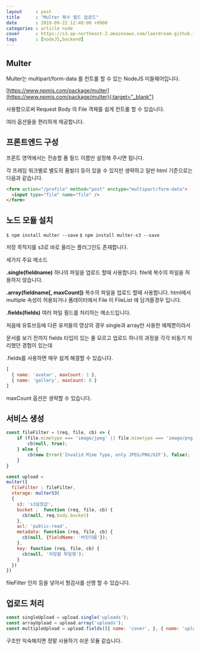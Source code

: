 ```yaml
---
layout     : post
title      : "Multer 복수 필드 업로드"
date       : 2019-09-22 12:40:00 +0900
categories : article node
cover      : https://s3.ap-northeast-2.amazonaws.com/laerdream.github.io/assets/nodeJS.jpg
tags       : [nodeJS,backend]
---
```



## Multer

Multer는 multipart/form-data 를 컨트롤 할 수 있는 NodeJS 미들웨어입니다.

[https://www.npmjs.com/package/multer](https://www.npmjs.com/package/multer){:target="_blank"}

사용함으로써 Request Body 의 File 객체를 쉽게 컨트롤 할 수 있습니다.

여러 옵션들을 편리하게 제공합니다.

## 프론트엔드 구성 

프론트 영역에서는 전송할 폼 필드 이름만 설정해 주시면 됩니다.

각 프레임 워크별로 별도의 폼빌더 등이 있을 수 있지만 생략하고 일반 html 기준으로는 다음과 같습니다.

```html
<form action="/profile" method="post" enctype="multipart/form-data">
  <input type="file" name="file" />
</form>
```

## 노드 모듈 설치

`$ npm install multer --save`
`$ npm install multer-s3 --save`

저장 목적지를 s3로 바로 올리는 플러그인도 존재합니다.

세가지 주요 메소드

**.single(fieldname)**
하나의 파일을 업로드 할때 사용합니다. file에 복수의 파일을 허용하지 않습니다.

**.array(fieldname[, maxCount])**
복수의 파일을 업로드 할때 사용합니다. html에서 multiple 속성이 허용되거나 폼데이터에서 File 이 FileList 에 담겨올경우 입니다.

**.fields(fields)**
여러 파일 필드를 처리하는 메소드입니다.

처음에 유튜브등에 다른 유저들의 영상의 경우 single과 array만 사용한 예제뿐이라서 

문서를 보기 전까지 fields 타입이 있는 줄 모르고 업로드 하나의 과정을 각각 비동기 처리했던 경험이 있는데

.fields를 사용하면 매우 쉽게 해결할 수 있습니다. 

```javascript
[
  { name: 'avatar', maxCount: 1 },
  { name: 'gallery', maxCount: 8 }
]
```

maxCount 옵션은 생략할 수 있습니다.


## 서비스 생성

```javascript
const fileFilter = (req, file, cb) => {
    if (file.mimetype === 'image/jpeg' || file.mimetype === 'image/png' || file.mimetype === 'image/gif') {
        cb(null, true);
    } else {
        cb(new Error('Invalid Mime Type, only JPEG/PNG/GIF'), false);
    }
}

const upload = 
multer({
  fileFilter : fileFilter,
  storage: multerS3(
  {    
    s3: 's3설정값',
    bucket :  function (req, file, cb) {
      cb(null, req.body.bucket)
    },
    acl: 'public-read',
    metadata: function (req, file, cb) {
      cb(null, {fieldName: '버킷이름'});
    },
    key: function (req, file, cb) {
      cb(null, '저장할 파일명');
    }
  })
})
```
fileFilter 인자 등을 넣어서 형검사를 선행 할 수 있습니다.

## 업로드 처리

```javascript
const singleUpload = upload.single('uploads');
const arrayUpload = upload.array('uploads');
const multipleUpload = upload.fields([{ name: 'cover', }, { name: 'uploads', }]);
```

구조만 익숙해지면 정말 사용하기 쉬운 모듈 같습니다.